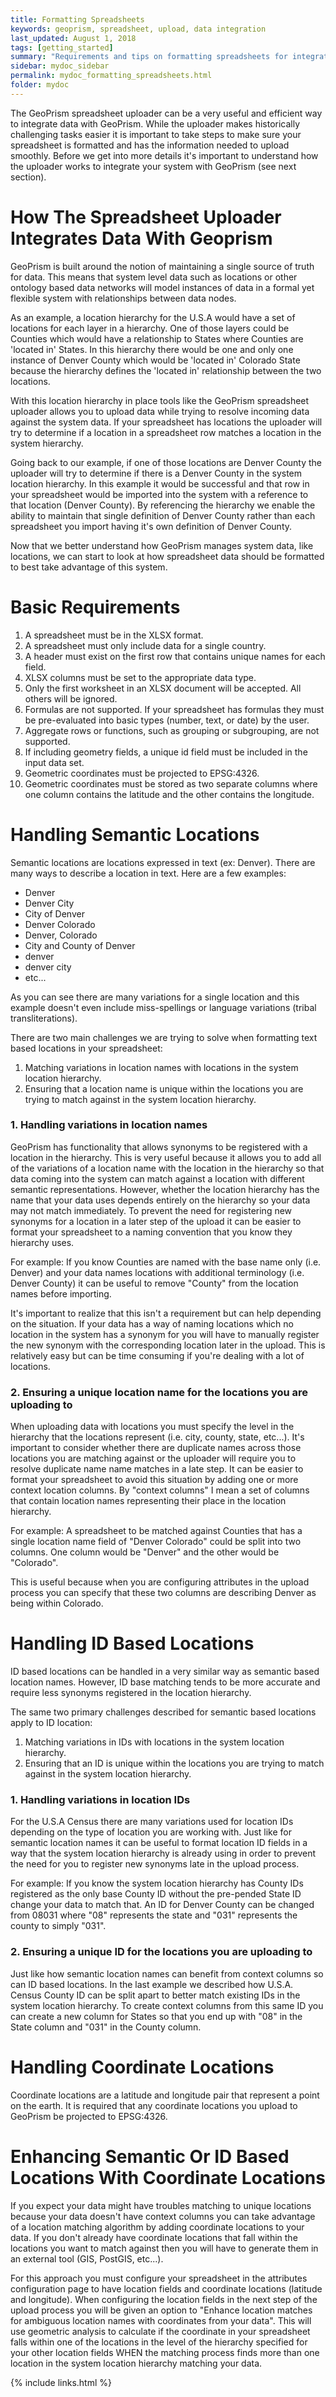 ```yaml
---
title: Formatting Spreadsheets
keywords: geoprism, spreadsheet, upload, data integration
last_updated: August 1, 2018
tags: [getting_started]
summary: "Requirements and tips on formatting spreadsheets for integration with GeoPrism."
sidebar: mydoc_sidebar
permalink: mydoc_formatting_spreadsheets.html
folder: mydoc
---
```


The GeoPrism spreadsheet uploader can be a very useful and efficient way to integrate data with GeoPrism. While the uploader makes historically challenging tasks easier it is important to take steps to make sure your spreadsheet is formatted and has the information needed to upload smoothly. Before we get into more details it's important to understand how the uploader works to integrate your system with GeoPrism (see next section).

# How The Spreadsheet Uploader Integrates Data With Geoprism
GeoPrism is built around the notion of maintaining a single source of truth for data. This means that system level data such as locations or other ontology based data networks will model instances of data in a formal yet flexible system with relationships between data nodes.

As an example, a location hierarchy for the U.S.A would have a set of locations for each layer in a hierarchy. One of those layers could be Counties which would have a relationship to States where Counties are 'located in' States. In this hierarchy there would be one and only one instance of Denver County which would be 'located in' Colorado State because the hierarchy defines the 'located in' relationship between the two locations.

With this location hierarchy in place tools like the GeoPrism spreadsheet uploader allows you to upload data while trying to resolve incoming data against the system data. If your spreadsheet has locations the uploader will try to determine if a location in a spreadsheet row matches a location in the system hierarchy.

Going back to our example, if one of those locations are Denver County the uploader will try to determine if there is a Denver County in the system location hierarchy. In this example it would be successful and that row in your spreadsheet would be imported into the system with a reference to that location (Denver County). By referencing the hierarchy we enable the ability to maintain that single definition of Denver County rather than each spreadsheet you import having it's own definition of Denver County.

Now that we better understand how GeoPrism manages system data, like locations, we can start to look at how spreadsheet data should be formatted to best take advantage of this system.

# Basic Requirements

1.  A spreadsheet must be in the XLSX format.
2.  A spreadsheet must only include data for a single country.
3.  A header must exist on the first row that contains unique names for each field.
4.  XLSX columns must be set to the appropriate data type.
5.  Only the first worksheet in an XLSX document will be accepted. All others will be ignored.
6.  Formulas are not supported. If your spreadsheet has formulas they must be pre-evaluated into basic types (number, text, or date) by the user.
7.  Aggregate rows or functions, such as grouping or subgrouping, are not supported.
8.  If including geometry fields, a unique id field must be included in the input data set.
9.  Geometric coordinates must be projected to EPSG:4326.
10. Geometric coordinates must be stored as two separate columns where one column contains the latitude and the other contains the longitude.


# Handling Semantic Locations
Semantic locations are locations expressed in text (ex: Denver). There are many ways to describe a location in text. Here are a few examples:

* Denver
* Denver City
* City of Denver
* Denver Colorado
* Denver, Colorado
* City and County of Denver
* denver
* denver city
* etc...

As you can see there are many variations for a single location and this example doesn't even include miss-spellings or language variations (tribal transliterations).

There are two main challenges we are trying to solve when formatting text based locations in your spreadsheet:

1.  Matching variations in location names with locations in the system location hierarchy.
2.  Ensuring that a location name is unique within the locations you are trying to match against in the system location hierarchy.

### 1. Handling variations in location names
GeoPrism has functionality that allows synonyms to be registered with a location in the hierarchy. This is very useful because it allows you to add all of the variations of a location name with the location in the hierarchy so that data coming into the system can match against a location with different semantic representations. However, whether the location hierarchy has the name that your data uses depends entirely on the hierarchy so your data may not match immediately. To prevent the need for registering new synonyms for a location in a later step of the upload it can be easier to format your spreadsheet to a naming convention that you know they hierarchy uses.

For example: If you know Counties are named with the base name only (i.e. Denver) and your data names locations with additional terminology (i.e. Denver County) it can be useful to remove "County" from the location names before importing.

It's important to realize that this isn't a requirement but can help depending on the situation. If your data has a way of naming locations which no location in the system has a synonym for you will have to manually register the new synonym with the corresponding location later in the upload. This is relatively easy but can be time consuming if you're dealing with a lot of locations.

### 2. Ensuring a unique location name for the locations you are uploading to
When uploading data with locations you must specify the level in the hierarchy that the locations represent (i.e. city, county, state, etc...). It's important to consider whether there are duplicate names across those locations you are matching against or the uploader will require you to resolve duplicate name name matches in a late step. It can be easier to format your spreadsheet to avoid this situation by adding one or more context location columns. By "context columns" I mean a set of columns that contain location names representing their place in the location hierarchy.

For example: A spreadsheet to be matched against Counties that has a single location name field of "Denver Colorado" could be split into two columns. One column would be "Denver" and the other would be "Colorado".

This is useful because when you are configuring attributes in the upload process you can specify that these two columns are describing Denver as being within Colorado.


# Handling ID Based Locations
ID based locations can be handled in a very similar way as semantic based location names. However, ID base matching tends to be more accurate and require less synonyms registered in the location hierarchy.

The same two primary challenges described for semantic based locations apply to ID location:

1.  Matching variations in IDs with locations in the system location hierarchy.
2.  Ensuring that an ID is unique within the locations you are trying to match against in the system location hierarchy.

### 1. Handling variations in location IDs
For the U.S.A Census there are many variations used for location IDs depending on the type of location you are working with. Just like for semantic location names it can be useful to format location ID fields in a way that the system location hierarchy is already using in order to prevent the need for you to register new synonyms late in the upload process.

For example: If you know the system location hierarchy has County IDs registered as the only base County ID without the pre-pended State ID change your data to match that. An ID for Denver County can be changed from 08031 where "08" represents the state and "031" represents the county to simply "031".

### 2. Ensuring a unique ID for the locations you are uploading to
Just like how semantic location names can benefit from context columns so can ID based locations. In the last example we described how U.S.A. Census County ID can be split apart to better match existing IDs in the system location hierarchy. To create context columns from this same ID you can create a new column for States so that you end up with "08" in the State column and "031" in the County column.


# Handling Coordinate Locations
Coordinate locations are a latitude and longitude pair that represent a point on the earth. It is required that any coordinate locations you upload to GeoPrism be projected to EPSG:4326.

# Enhancing Semantic Or ID Based Locations With Coordinate Locations
If you expect your data might have troubles matching to unique locations because your data doesn't have context columns you can take advantage of a location matching algorithm by adding coordinate locations to your data. If you don't already have coordinate locations that fall within the locations you want to match against then you will have to generate them in an external tool (GIS, PostGIS, etc...).

For this approach you must configure your spreadsheet in the attributes configuration page to have location fields and coordinate locations (latitude and longitude). When configuring the location fields in the next step of the upload process you will be given an option to "Enhance location matches for ambiguous location names with coordinates from your data". This will use geometric analysis to calculate if the coordinate in your spreadsheet falls within one of the locations in the level of the hierarchy specified for your other location fields WHEN the matching process finds more than one location in the system location hierarchy matching your data. 


{% include links.html %}

